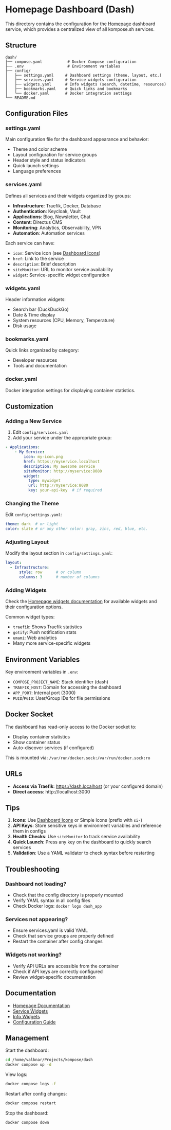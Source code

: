 # Homepage Dashboard (Dash)

This directory contains the configuration for the [Homepage](https://gethomepage.dev) dashboard service, which provides a centralized view of all kompose.sh services.

## Structure

```
dash/
├── compose.yaml           # Docker Compose configuration
├── .env                   # Environment variables
├── config/
│   ├── settings.yaml     # Dashboard settings (theme, layout, etc.)
│   ├── services.yaml     # Service widgets configuration
│   ├── widgets.yaml      # Info widgets (search, datetime, resources)
│   ├── bookmarks.yaml    # Quick links and bookmarks
│   └── docker.yaml       # Docker integration settings
└── README.md
```

## Configuration Files

### settings.yaml
Main configuration file for the dashboard appearance and behavior:
- Theme and color scheme
- Layout configuration for service groups
- Header style and status indicators
- Quick launch settings
- Language preferences

### services.yaml
Defines all services and their widgets organized by groups:
- **Infrastructure**: Traefik, Docker, Database
- **Authentication**: Keycloak, Vault
- **Applications**: Blog, Newsletter, Chat
- **Content**: Directus CMS
- **Monitoring**: Analytics, Observability, VPN
- **Automation**: Automation services

Each service can have:
- `icon`: Service icon (see [Dashboard Icons](https://github.com/walkxcode/dashboard-icons))
- `href`: Link to the service
- `description`: Brief description
- `siteMonitor`: URL to monitor service availability
- `widget`: Service-specific widget configuration

### widgets.yaml
Header information widgets:
- Search bar (DuckDuckGo)
- Date & Time display
- System resources (CPU, Memory, Temperature)
- Disk usage

### bookmarks.yaml
Quick links organized by category:
- Developer resources
- Tools and documentation

### docker.yaml
Docker integration settings for displaying container statistics.

## Customization

### Adding a New Service

1. Edit `config/services.yaml`
2. Add your service under the appropriate group:

```yaml
- Applications:
    - My Service:
        icon: my-icon.png
        href: https://myservice.localhost
        description: My awesome service
        siteMonitor: http://myservice:8080
        widget:
          type: mywidget
          url: http://myservice:8080
          key: your-api-key  # if required
```

### Changing the Theme

Edit `config/settings.yaml`:
```yaml
theme: dark  # or light
color: slate # or any other color: gray, zinc, red, blue, etc.
```

### Adjusting Layout

Modify the layout section in `config/settings.yaml`:
```yaml
layout:
  - Infrastructure:
      style: row      # or column
      columns: 3      # number of columns
```

### Adding Widgets

Check the [Homepage widgets documentation](https://gethomepage.dev/widgets/) for available widgets and their configuration options.

Common widget types:
- `traefik`: Shows Traefik statistics
- `gotify`: Push notification stats
- `umami`: Web analytics
- Many more service-specific widgets

## Environment Variables

Key environment variables in `.env`:
- `COMPOSE_PROJECT_NAME`: Stack identifier (dash)
- `TRAEFIK_HOST`: Domain for accessing the dashboard
- `APP_PORT`: Internal port (3000)
- `PUID`/`PGID`: User/Group IDs for file permissions

## Docker Socket

The dashboard has read-only access to the Docker socket to:
- Display container statistics
- Show container status
- Auto-discover services (if configured)

This is mounted via: `/var/run/docker.sock:/var/run/docker.sock:ro`

## URLs

- **Access via Traefik**: https://dash.localhost (or your configured domain)
- **Direct access**: http://localhost:3000

## Tips

1. **Icons**: Use [Dashboard Icons](https://github.com/walkxcode/dashboard-icons) or Simple Icons (prefix with `si-`)
2. **API Keys**: Store sensitive keys in environment variables and reference them in configs
3. **Health Checks**: Use `siteMonitor` to track service availability
4. **Quick Launch**: Press any key on the dashboard to quickly search services
5. **Validation**: Use a YAML validator to check syntax before restarting

## Troubleshooting

### Dashboard not loading?
- Check that the config directory is properly mounted
- Verify YAML syntax in all config files
- Check Docker logs: `docker logs dash_app`

### Services not appearing?
- Ensure services.yaml is valid YAML
- Check that service groups are properly defined
- Restart the container after config changes

### Widgets not working?
- Verify API URLs are accessible from the container
- Check if API keys are correctly configured
- Review widget-specific documentation

## Documentation

- [Homepage Documentation](https://gethomepage.dev)
- [Service Widgets](https://gethomepage.dev/widgets/services/)
- [Info Widgets](https://gethomepage.dev/widgets/info/)
- [Configuration Guide](https://gethomepage.dev/configs/)

## Management

Start the dashboard:
```bash
cd /home/valknar/Projects/kompose/dash
docker compose up -d
```

View logs:
```bash
docker compose logs -f
```

Restart after config changes:
```bash
docker compose restart
```

Stop the dashboard:
```bash
docker compose down
```
